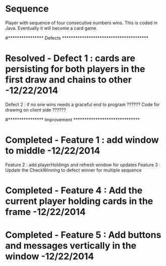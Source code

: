 Sequence
========

Player with sequence of four consecutive numbers wins. This is coded in Java. Eventually it will become a card game. 

#**************** Defects ***************************************
# Resolved - Defect 1 : cards are persisting for both players in the first draw and chains to other -12/22/2014
Defect 2 : if no one wins needs a graceful end to program
?????? Code for drawing on client side	?????? 

#**************** Improvement ******************************
# Completed - Feature 1 : add window to middle -12/22/2014
Feature 2 : add playerHoldings and refresh window for updates
Feature 3 : Update the CheckWinning to defect winner for multiple sequence
# Completed - Feature 4 : Add the current player holding cards in the frame -12/22/2014
# Completed - Feature 5 : Add buttons and messages vertically in the window -12/22/2014



